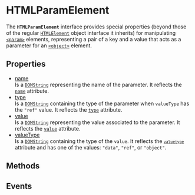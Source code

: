 # HTMLParamElement

<div class='overview'>The <strong><code>HTMLParamElement</code></strong> interface provides special properties (beyond those of the regular <a href="/en-US/docs/Web/API/HTMLElement" title="The HTMLElement interface represents any HTML element. Some elements directly implement this interface, while others implement it via an interface that inherits it."><code>HTMLElement</code></a> object interface it inherits) for manipulating <a href="/en-US/docs/Web/HTML/Element/param" title="The HTML <param> element defines parameters for an <object> element."><code>&lt;param&gt;</code></a> elements, representing a pair of a key and a value that acts as a parameter for an <a href="/en-US/docs/Web/HTML/Element/object" title="The HTML <object> element represents an external resource, which can be treated as an image, a nested browsing context, or a resource to be handled by a plugin."><code>&lt;object&gt;</code></a> element.</div>

## Properties

<ul class="items properties">
  <li>
    <a href="">name</a>
    <div>Is a <a href="/en-US/docs/Web/API/DOMString" title="DOMString is a UTF-16 String. As JavaScript already uses such strings, DOMString is mapped directly to a String."><code>DOMString</code></a> representing the name of the parameter. It reflects the <code><a href="/en-US/docs/Web/HTML/Element/param#attr-name">name</a></code> attribute.</div>
  </li>
  <li>
    <a href="">type</a>
    <div>Is a <a href="/en-US/docs/Web/API/DOMString" title="DOMString is a UTF-16 String. As JavaScript already uses such strings, DOMString is mapped directly to a String."><code>DOMString</code></a> containing the type of the parameter when <code>valueType</code> has the <code>"ref"</code> value. It reflects the <code><a href="/en-US/docs/Web/HTML/Element/param#attr-type">type</a></code> attribute.</div>
  </li>
  <li>
    <a href="">value</a>
    <div>Is a <a href="/en-US/docs/Web/API/DOMString" title="DOMString is a UTF-16 String. As JavaScript already uses such strings, DOMString is mapped directly to a String."><code>DOMString</code></a> representing the value associated to the parameter. It reflects the <code><a href="/en-US/docs/Web/HTML/Element/param#attr-value">value</a></code> attribute.</div>
  </li>
  <li>
    <a href="">valueType</a>
    <div>Is a <a href="/en-US/docs/Web/API/DOMString" title="DOMString is a UTF-16 String. As JavaScript already uses such strings, DOMString is mapped directly to a String."><code>DOMString</code></a> containing the type of the <code>value</code>. It reflects the <code><a href="/en-US/docs/Web/HTML/Element/param#attr-<code>valuetype</code>"><code>valuetype</code></a></code> attribute and has one of the values: <code>"data"</code>, <code>"ref"</code>, or <code>"object"</code>.</div>
  </li>
</ul>

## Methods

<ul class="items methods">

</ul>

## Events
